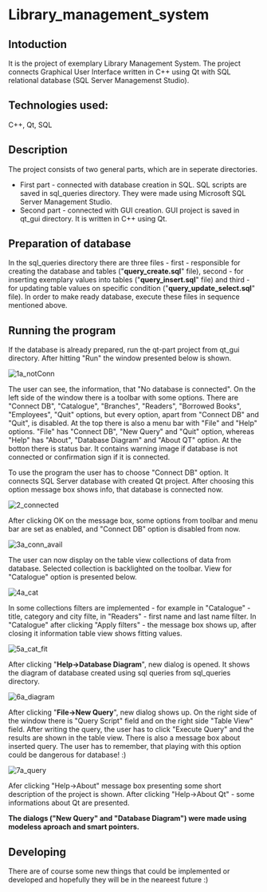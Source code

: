 # Library_management_system

## Intoduction
It is the project of exemplary Library Management System. The project connects Graphical User Interface written in C++ using Qt with SQL relational database (SQL Server Managemenst Studio).

## Technologies used:
C++, Qt, SQL

## Description
The project consists of two general parts, which are in seperate directories.
- First part - connected with database creation in SQL. SQL scripts are saved in sql_queries directory. They were made using Microsoft SQL Server Management Studio. 
- Second part - connected with GUI creation. GUI project is saved in qt_gui directory. It is written in C++ using Qt.

## Preparation of database
In the sql_queries directory there are three files - first - responsible for creating the database and tables ("**query_create.sql**" file), second - for inserting exemplary values into tables ("**query_insert.sql**" file) and third - for updating table values on specific condition ("**query_update_select.sql**" file). In order to make ready database, execute these files in sequence mentioned above.

## Running the program
If the database is already prepared, run the qt-part project from qt_gui directory. After hitting "Run" the window presented below is shown.


![1a_notConn](https://user-images.githubusercontent.com/63510085/121808776-69422e80-cc5a-11eb-98c7-35e613cb53ee.PNG)


The user can see, the information, that "No database is connected". On the left side of the window there is a toolbar with some options. There are "Connect DB", "Catalogue", "Branches", "Readers", "Borrowed Books", "Employees", "Quit" options, but every option, apart from "Connect DB" and "Quit", is disabled. At the top there is also a menu bar with "File" and "Help" options. "File" has "Connect DB", "New Query" and "Quit" option, whereas "Help" has "About", "Database Diagram" and "About QT" option. At the botton there is status bar. It contains warning image if database is not connected or confirmation sign if it is connected.

To use the program the user has to choose "Connect DB" option. It connects SQL Server database with created Qt project. After choosing this option message box shows info, that database is connected now. 


![2_connected](https://user-images.githubusercontent.com/63510085/121780794-2c1a6580-cba2-11eb-9ee3-7e4a9f4e8493.PNG)


After clicking OK on the message box, some options from toolbar and menu bar are set as enabled, and "Connect DB" option is disabled from now.


![3a_conn_avail](https://user-images.githubusercontent.com/63510085/121808779-6cd5b580-cc5a-11eb-9749-8797a14d538c.PNG)


The user can now display on the table view collections of data from database. Selected collection is backlighted on the toolbar. View for "Catalogue" option is presented below. 


![4a_cat](https://user-images.githubusercontent.com/63510085/121820457-2e102180-cc93-11eb-8306-315033e4dd95.PNG)


In some collections filters are implemented - for example in "Catalogue" - title, category and city filte, in "Readers" - first name and last name filter. In "Catalogue" after clicking "Apply filters" - the message box shows up, after closing it information table view shows fitting values.


![5a_cat_fit](https://user-images.githubusercontent.com/63510085/121820461-310b1200-cc93-11eb-821a-088a12080d4b.PNG)


After clicking "**Help->Database Diagram**", new dialog is opened. It shows the diagram of database created using sql queries from sql_queries directory.


![6a_diagram](https://user-images.githubusercontent.com/63510085/121820462-32d4d580-cc93-11eb-8766-08152d6b180d.PNG)

After clicking "**File->New Query**", new dialog shows up. On the right side of the window there is "Query Script" field and on the right side "Table View" field. After writing the query, the user has to click "Execute Query" and the results are shown in the table view. There is also a message box about inserted query. The user has to remember, that playing with this option could be dangerous for database! :) 


![7a_query](https://user-images.githubusercontent.com/63510085/121820466-349e9900-cc93-11eb-91fc-edf6f4abd568.PNG)


Afer clicking "Help->About" message box presenting some short description of the project is shown. After clicking "Help->About Qt" - some informations about Qt are presented.

**The dialogs ("New Query" and "Database Diagram") were made using modeless aproach and smart pointers.**


## Developing
There are of course some new things that could be implemented or developed and hopefully they will be in the neareest future :) 